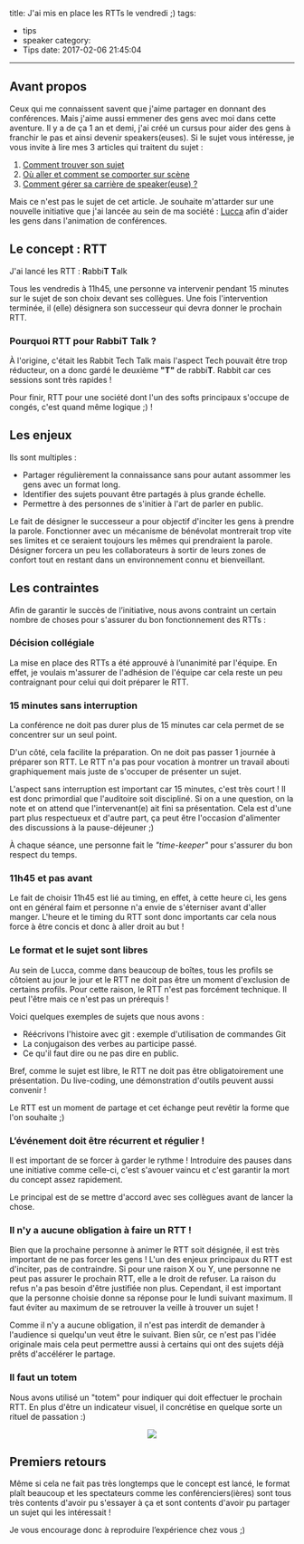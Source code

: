 title: J'ai mis en place les RTTs le vendredi ;)
tags:
  - tips
  - speaker
category:
  - Tips
date: 2017-02-06 21:45:04
---


## Avant propos 

Ceux qui me connaissent savent que j'aime partager en donnant des conférences. Mais j'aime aussi emmener des gens avec moi dans cette aventure. Il y a de ça 1 an et demi, j'ai créé un cursus pour aider des gens à franchir le pas et ainsi devenir speakers(euses). Si le sujet vous intéresse, je vous invite à lire mes 3 articles qui traitent du sujet : 

1. [Comment trouver son sujet](http://jef.binomed.fr/2016/03/11/2016-03-11-comment-devenir-speaker-part-1/)
2. [Où aller et comment se comporter sur scène](http://jef.binomed.fr/2016/03/11/2016-03-11-comment-devenir-speaker-part-2/)
3. [Comment gérer sa carrière de speaker(euse) ?](http://jef.binomed.fr/2016/03/11/2016-03-11-comment-devenir-speaker-part-3/)

Mais ce n'est pas le sujet de cet article. Je souhaite m'attarder sur une nouvelle initiative que j'ai lancée au sein de ma société : [Lucca](https://www.lucca.fr) afin d'aider les gens dans l'animation de conférences. 

## Le concept : RTT

J'ai lancé les RTT : **R**abbi**T** **T**alk 

Tous les vendredis à 11h45, une personne va intervenir pendant 15 minutes sur le sujet de son choix devant ses collègues. Une fois l'intervention terminée, il (elle) désignera son successeur qui devra donner le prochain RTT.

### Pourquoi RTT pour RabbiT Talk ? 

À l'origine, c'était les Rabbit Tech Talk mais l'aspect Tech pouvait être trop réducteur, on a donc gardé le deuxième **"T"** de rabbi**T**.  Rabbit car ces sessions sont très rapides ! 

Pour finir, RTT pour une société dont l'un des softs principaux s'occupe de congés, c'est quand même logique ;) !

## Les enjeux

Ils sont multiples : 

* Partager régulièrement la connaissance sans pour autant assommer les gens avec un format long.
* Identifier des sujets pouvant être partagés à plus grande échelle.
* Permettre à des personnes de s'initier à l'art de parler en public.

Le fait de désigner le successeur a pour objectif d'inciter les gens à prendre la parole. Fonctionner avec un mécanisme de bénévolat montrerait trop vite ses limites et ce seraient toujours les mêmes qui prendraient la parole. Désigner forcera un peu les collaborateurs à sortir de leurs zones de confort tout en restant dans un environnement connu et bienveillant.

## Les contraintes

Afin de garantir le succès de l’initiative, nous avons contraint un certain nombre de choses pour s'assurer du bon fonctionnement des RTTs : 

### Décision collégiale

La mise en place des RTTs a été approuvé à l’unanimité par l'équipe. En effet, je voulais m'assurer de l'adhésion de l'équipe car cela reste un peu contraignant pour celui qui doit préparer le RTT.

### 15 minutes sans interruption

La conférence ne doit pas durer plus de 15 minutes car cela permet de se concentrer sur un seul point. 

D'un côté, cela facilite la préparation. On ne doit pas passer 1 journée à préparer son RTT. Le RTT n'a pas pour vocation à montrer un travail abouti graphiquement mais juste de s'occuper de présenter un sujet.

L'aspect sans interruption est important car 15 minutes, c'est très court !  Il est donc primordial que l'auditoire soit discipliné. Si on a une question, on la note et on attend que l'intervenant(e) ait fini sa présentation. Cela est d'une part plus respectueux et d'autre part, ça peut être l'occasion d'alimenter des discussions à la pause-déjeuner ;)

À chaque séance, une personne fait le *"time-keeper"* pour s'assurer du bon respect du temps.

### 11h45 et pas avant

Le fait de choisir 11h45 est lié au timing, en effet, à cette heure ci, les gens ont en général faim et personne n'a envie de s'éterniser avant d'aller manger. L'heure et le timing du RTT sont donc importants car cela nous force à être concis et donc à aller droit au but !

### Le format et le sujet sont libres

Au sein de Lucca, comme dans beaucoup de boîtes, tous les profils se côtoient au jour le jour et le RTT ne doit pas être un moment d'exclusion de certains profils. 
Pour cette raison, le RTT n'est pas forcément technique. Il peut l'être mais ce n'est pas un prérequis !

Voici quelques exemples de sujets que nous avons : 
* Réécrivons l'histoire avec git : exemple d'utilisation de commandes Git
* La conjugaison des verbes au participe passé.
* Ce qu'il faut dire ou ne pas dire en public.

Bref, comme le sujet est libre, le RTT ne doit pas être obligatoirement une présentation. Du live-coding, une démonstration d'outils peuvent aussi convenir ! 

Le RTT est un moment de partage et cet échange peut revêtir la forme que l'on souhaite ;)

### L’événement doit être récurrent et régulier ! 

Il est important de se forcer à garder le rythme ! Introduire des pauses dans une initiative comme celle-ci, c'est s'avouer vaincu et c'est garantir la mort du concept assez rapidement. 

Le principal est de se mettre d'accord avec ses collègues avant de lancer la chose.

### Il n'y a aucune obligation à faire un RTT !

Bien que la prochaine personne à animer le RTT soit désignée, il est très important de ne pas forcer les gens !  L'un des enjeux principaux du RTT est d'inciter, pas de contraindre. Si pour une raison X ou Y, une personne ne peut pas assurer le prochain RTT, elle a le droit de refuser. La raison du refus n'a pas besoin d'être justifiée non plus. Cependant, il est important que la personne choisie donne sa réponse pour le lundi suivant maximum. Il faut éviter au maximum de se retrouver la veille à trouver un sujet !

Comme il n'y a aucune obligation, il n'est pas interdit de demander à l'audience si quelqu'un veut être le suivant. Bien sûr, ce n'est pas l'idée originale mais cela peut permettre aussi à certains qui ont des sujets déjà prêts d'accélérer le partage.

### Il faut un totem

Nous avons utilisé un "totem" pour indiquer qui doit effectuer le prochain RTT. En plus d'être un indicateur visuel, il concrétise en quelque sorte un rituel de passation :)

<div style="text-align:center; width:100%;">
    <img src="/assets/2017-02-RTT/totem.jpg">
</div> 


## Premiers retours

Même si cela ne fait pas très longtemps que le concept est lancé, le format plaît beaucoup et les spectateurs comme les conférenciers(ières) sont tous très contents d'avoir pu s'essayer à ça et sont contents d'avoir pu partager un sujet qui les intéressait !

Je vous encourage donc à reproduire l’expérience chez vous ;)